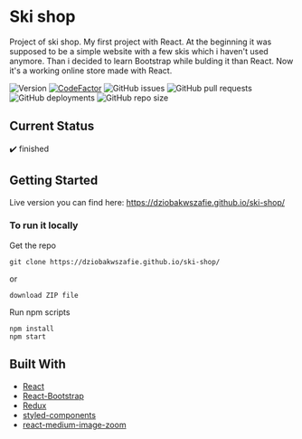 # Ski shop

Project of ski shop.
My first project with React.
At the beginning it was supposed to be a simple website with a few skis which i haven't used anymore.
Than i decided to learn Bootstrap while bulding it than React. Now it's a working online store made with React.

![Version](https://img.shields.io/badge/Version-Finished-brightgreen)
[![CodeFactor](https://www.codefactor.io/repository/github/dziobakwszafie/ski-shop/badge)](https://www.codefactor.io/repository/github/dziobakwszafie/ski-shop)
![GitHub issues](https://img.shields.io/github/issues-raw/dziobakwszafie/przed-nartami)
![GitHub pull requests](https://img.shields.io/github/issues-pr-raw/dziobakwszafie/przed-nartami)
![GitHub deployments](https://img.shields.io/github/deployments/dziobakwszafie/przed-nartami/github-pages?label=dh-pages%20deploy)
![GitHub repo size](https://img.shields.io/github/repo-size/dziobakwszafie/przed-nartami)

## Current Status

:heavy_check_mark: finished

## Getting Started

Live version you can find here: https://dziobakwszafie.github.io/ski-shop/

### To run it locally

Get the repo

```
git clone https://dziobakwszafie.github.io/ski-shop/
```

or

```
download ZIP file
```

Run npm scripts

```
npm install
npm start
```

## Built With

- [React](https://reactjs.org/)
- [React-Bootstrap](https://react-bootstrap.github.io/)
- [Redux](https://redux.js.org/)
- [styled-components](https://styled-components.com/)
- [react-medium-image-zoom](https://rpearce.github.io/react-medium-image-zoom/?path=/story/react-medium-image-zoom--img)
